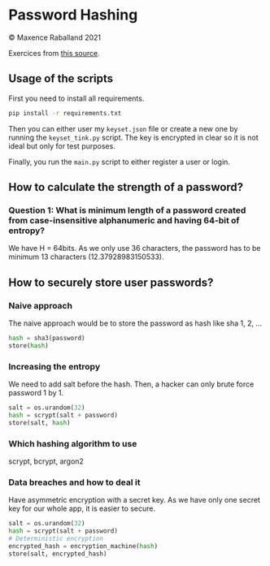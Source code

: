 # Password Hashing

&copy; Maxence Raballand 2021

Exercices from [this source](https://vqhuy.github.io/teaching/crypto/td5).

## Usage of the scripts

First you need to install all requirements.

```bash
pip install -r requirements.txt 
```

Then you can either user my `keyset.json` file or create a new one by running the `keyset_tink.py` script. The key is encrypted in clear so it is not ideal but only for test purposes.

Finally, you run the `main.py` script to either register a user or login.

## How to calculate the strength of a password?

### **Question 1**: What is minimum length of a password created from case-insensitive alphanumeric and having 64-bit of entropy?

We have H = 64bits. As we only use 36 characters, the password has to be minimum 13 characters (12.37928983150533).

## How to securely store user passwords?

### Naive approach

The naive approach would be to store the password as hash like sha 1, 2, ...

```py
hash = sha3(password)
store(hash)
```

### Increasing the entropy

We need to add salt before the hash. Then, a hacker can only brute force password 1 by 1.

```py
salt = os.urandom(32)
hash = scrypt(salt + password)
store(salt, hash)
```

### Which hashing algorithm to use

scrypt, bcrypt, argon2

### Data breaches and how to deal it

Have asymmetric encryption with a secret key. As we have only one secret key for our whole app, it is easier to secure.

```py
salt = os.urandom(32)
hash = scrypt(salt + password)
# Deterministic encryption
encrypted_hash = encryption_machine(hash)
store(salt, encrypted_hash)
```

